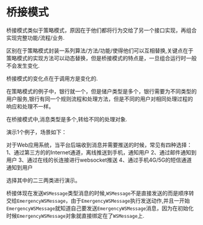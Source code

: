 # 桥接模式

桥接模式类似于策略模式，原因在于他们都将行为交给了另一个接口实现，再组合实现完整功能/流程/业务.

区别在于策略模式封装一系列算法/方法/功能/使得他们可以互相替换,关键点在于策略模式的实现方法可以动态替换，但是桥接模式的特点是，一旦组合运行时一般不会发生变化.

桥接模式的变化点在于调用方是变化的.

在策略模式的例子中，银行就一个，但是储户类型是多个，银行需要为不同类型的用户服务,银行有同一个规则流程和处理方法，但是不同的用户对相同处理过程的响应和处理不一样。

在桥接模式中,消息类型是多个,转给不同的处理对象.

演示1个例子，场景如下：

对于Web应用系统，当平台后端收到消息并需要推送的时候，常见有四种选择：
1、通过第三方的的Internet通道，离线推送到手机，通知用户
2、通过邮件通知到用户
3、通过在线的长连接进行websocket推送
4、通过手机4G/5G的短信通道通知到用户

选择其中的二三两类进行演示。

桥接体现在发送`WSMessage`类型消息的时候,`WSMessage`不是直接发送的而是顺序转交给`EmergencyWSMessage`，由于`EmergencyWSMessage`执行发送动作,并且一开始`EmergencyWSMessage`就知道自己要发送`EmergencyWSMessage`消息，因为在初始化时候`EmergencyWSMessage`对象就直接绑定在了`WSMessage`上.
